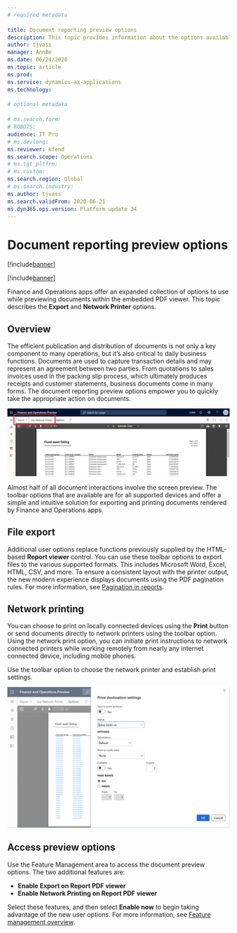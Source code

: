 ```yaml
---
# required metadata

title: Document reporting preview options 
description: This topic provides information about the options available in the embedded document reporting previewer.
author: tjvass
manager: AnnBe
ms.date: 06/24/2020
ms.topic: article
ms.prod: 
ms.service: dynamics-ax-applications
ms.technology: 

# optional metadata

# ms.search.form:
# ROBOTS:
audience: IT Pro
# ms.devlang: 
ms.reviewer: kfend
ms.search.scope: Operations
# ms.tgt_pltfrm: 
# ms.custom:
ms.search.region: Global
# ms.search.industry:
ms.author: tjvass
ms.search.validFrom: 2020-06-21 
ms.dyn365.ops.version: Platform update 34
---
```


# Document reporting preview options

[!include[banner](../includes/banner.md)]

[!include[banner](../includes/preview-banner.md)]


Finance and Operations apps offer an expanded collection of options to use while previewing documents within the embedded PDF viewer. This topic describes the **Export** and **Network Printer** options.

## Overview
The efficient publication and distribution of documents is not only a key component to many operations, but it’s also critical to daily business functions. Documents are used to capture transaction details and may represent an agreement between two parties. From quotations to sales invoices used in the packing slip process, which ultimately produces receipts and customer statements, business documents come in many forms. The document reporting preview options empower you to quickly take the appropriate action on documents.

![Document previewer user options](./media/Document-preview-options-toolbar.png)

Almost half of all document interactions involve the screen preview. The toolbar options that are available are for all supported devices and offer a simple and intuitive solution for exporting and printing documents rendered by Finance and Operations apps.

## File export
Additional user options replace functions previously supplied by the HTML-based **Report viewer** control. You can use these toolbar options to export files to the various  supported formats. This includes Microsoft Word, Excel, HTML, CSV, and more. To ensure a consistent layout with the printer output, the new modern experience displays documents using the PDF pagination rules. For more information, see [Pagination in reports](https://docs.microsoft.com/sql/reporting-services/report-design/pagination-in-reporting-services-report-builder-and-ssrs?view=sql-server-ver15).

## Network printing
You can choose to print on locally connected devices using the **Print** button or send documents directly to network printers using the toolbar option. Using the network print option, you can initiate print instructions to network connected printers while working remotely from nearly any internet connected device, including mobile phones.

Use the toolbar option to choose the network printer and establish print settings.

![Access Print destination settings](./media/Document-preview-network-print-options.png)

## Access preview options
Use the Feature Management area to access the document preview options. The two additional features are:
- **Enable Export on Report PDF viewer**
- **Enable Network Printing on Report PDF viewer**

Select these features, and then select **Enable now** to begin taking advantage of the new user options. For more information, see [Feature management overview](../../fin-ops/get-started/feature-management/feature-management-overview.md).
